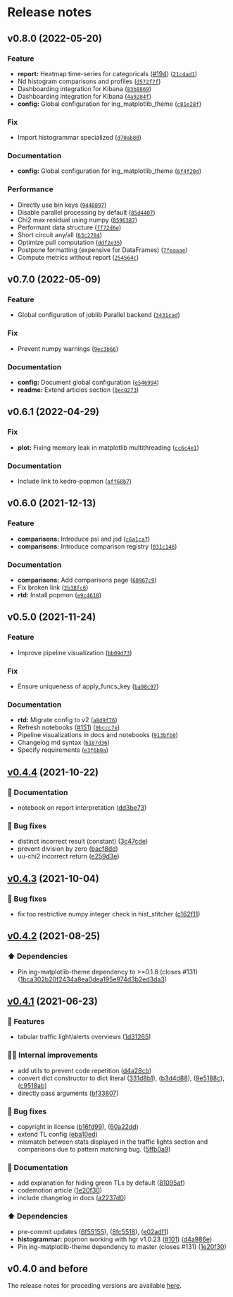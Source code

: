 # Release notes

<!--next-version-placeholder-->

## v0.8.0 (2022-05-20)
### Feature
* **report:** Heatmap time-series for categoricals ([#194](https://github.com/ing-bank/popmon/issues/194)) ([`21c4ad1`](https://github.com/ing-bank/popmon/commit/21c4ad1671b9a4b09d6982a3c496a0aeba459120))
* Nd histogram comparisons and profiles ([`d572f7f`](https://github.com/ing-bank/popmon/commit/d572f7ffa13dd4c22912d908520afb61c5f1db97))
* Dashboarding integration for Kibana ([`83b8869`](https://github.com/ing-bank/popmon/commit/83b88694daee51ff87fc3b6964e1690d1c0c7327))
* Dashboarding integration for Kibana ([`4a9284f`](https://github.com/ing-bank/popmon/commit/4a9284fc25f1c9083020d5cd82ea3b805ec4608d))
* **config:** Global configuration for ing_matplotlib_theme ([`c81e28f`](https://github.com/ing-bank/popmon/commit/c81e28fbd74d3b2497e0a94e4651be3372da58dc))

### Fix
* Import histogrammar specialized ([`d70ab80`](https://github.com/ing-bank/popmon/commit/d70ab80bfc3ee51ecd121dcc054f76941c888796))

### Documentation
* **config:** Global configuration for ing_matplotlib_theme ([`6f4f20d`](https://github.com/ing-bank/popmon/commit/6f4f20d8dc2227958500575bdb1febfd15ae3318))

### Performance
* Directly use bin keys ([`9440897`](https://github.com/ing-bank/popmon/commit/94408977eb414ab3f97b1a9ee17a807ba783b298))
* Disable parallel processing by default ([`85d4407`](https://github.com/ing-bank/popmon/commit/85d4407513d1cb8356835b638241e67bbe68da37))
* Chi2 max residual using numpy ([`8596387`](https://github.com/ing-bank/popmon/commit/85963876394561b7a4c5f03db04f5c59731f4b5d))
* Performant data structure ([`ff72d6e`](https://github.com/ing-bank/popmon/commit/ff72d6e8e8e90d0e90333399dcb2443431f89099))
* Short circuit any/all ([`63c2704`](https://github.com/ing-bank/popmon/commit/63c2704417089dec543ef585ec0e472b31f86c65))
* Optimize pull computation ([`ddf2e35`](https://github.com/ing-bank/popmon/commit/ddf2e359f5d9c417e7cd3cfcbc9c6b24cf0a4282))
* Postpone formatting (expensive for DataFrames) ([`7feaaae`](https://github.com/ing-bank/popmon/commit/7feaaae624f4f0d1f9865009af383085a902d552))
* Compute metrics without report ([`254564c`](https://github.com/ing-bank/popmon/commit/254564c918f09abd1750e8a357c615aa3c5909ac))

## v0.7.0 (2022-05-09)
### Feature
* Global configuration of joblib Parallel backend ([`3431cad`](https://github.com/ing-bank/popmon/commit/3431cad4dc2ec3e00755d08c7870f6464a65393e))

### Fix
* Prevent numpy warnings ([`9ec3b66`](https://github.com/ing-bank/popmon/commit/9ec3b66b3679435cc4a55ac8a7afb6b45e295964))

### Documentation
* **config:** Document global configuration ([`e546994`](https://github.com/ing-bank/popmon/commit/e546994eb11d020adbb4a056b7d01978926b2f4f))
* **readme:** Extend articles section ([`0ec0273`](https://github.com/ing-bank/popmon/commit/0ec0273cb920a3585b25acfc98c3d6cbcfbf7456))

## v0.6.1 (2022-04-29)
### Fix
* **plot:** Fixing memory leak in matplotlib multithreading ([`cc6c4e1`](https://github.com/ing-bank/popmon/commit/cc6c4e16a38267c3d5e80d12b986c458854ba781))

### Documentation
* Include link to kedro-popmon ([`aff68b7`](https://github.com/ing-bank/popmon/commit/aff68b72fb7cdf2872ac84d020044086263b0f76))

## v0.6.0 (2021-12-13)
### Feature
* **comparisons:** Introduce psi and jsd ([`c6a1ca7`](https://github.com/ing-bank/popmon/commit/c6a1ca74da3a4de1f69b919cce047cc0b6377589))
* **comparisons:** Introduce comparison registry ([`031c146`](https://github.com/ing-bank/popmon/commit/031c146be6ac04b6e2c1dabc17a28a7aa2b778f9))

### Documentation
* **comparisons:** Add comparisons page ([`60967c9`](https://github.com/ing-bank/popmon/commit/60967c901f16b8c3acba6d8c8976fccf859f458b))
* Fix broken link ([`2b38fc6`](https://github.com/ing-bank/popmon/commit/2b38fc6c8464a9d24dbb5bdf3108f51d8b101a3a))
* **rtd:** Install popmon ([`e9c4610`](https://github.com/ing-bank/popmon/commit/e9c46106c8004b219e6ca5ad0eed4fce7f464a6c))

## v0.5.0 (2021-11-24)
### Feature
* Improve pipeline visualization ([`bb09d73`](https://github.com/ing-bank/popmon/commit/bb09d730d275e4a97d0d7174d8a325e8c98bea44))

### Fix
* Ensure uniqueness of apply_funcs_key ([`ba98c97`](https://github.com/ing-bank/popmon/commit/ba98c973c8e27fe69ce1c3a82c4fa14abba3d818))

### Documentation
* **rtd:** Migrate config to v2 ([`a8d9f76`](https://github.com/ing-bank/popmon/commit/a8d9f76b5f999615e623dc1a5b37287a42bad841))
* Refresh notebooks ([#151](https://github.com/ing-bank/popmon/issues/151)) ([`0bccc7e`](https://github.com/ing-bank/popmon/commit/0bccc7e4e7725fee00d37b1279fb8988dacccbec))
* Pipeline visualizations in docs and notebooks ([`913bfb0`](https://github.com/ing-bank/popmon/commit/913bfb0aec607ea68567ecc71e65cfae7c86ff75))
* Changelog md syntax ([`b187d36`](https://github.com/ing-bank/popmon/commit/b187d360bc303b347826c77eb356d2d4dcc5ad38))
* Specify requirements ([`e3f6b0a`](https://github.com/ing-bank/popmon/commit/e3f6b0aa431d886c92d3324080dc7460950dabb7))

## [v0.4.4](https://github.com/ing-bank/popmon/compare/v0.4.3...v0.4.4) (2021-10-22)


### 📖 Documentation

* notebook on report interpretation ([dd3be73](https://github.com/ing-bank/popmon/commits/dd3be73b8bf8b602722104d61663ccbd2f5ac64e))


### 🐛 Bug fixes

* distinct incorrect result (constant) ([3c47cde](https://github.com/ing-bank/popmon/commits/3c47cdef37b3abeb96d75dcc343f5c3ea8d87695))
* prevent division by zero ([bacf8dd](https://github.com/ing-bank/popmon/commits/bacf8dd4581150abffb603aab201ebf85971de6a))
* uu-chi2 incorrect return ([e259d3e](https://github.com/ing-bank/popmon/commits/e259d3e7601881ca5ee8e4b36ee489b3b9d1fe32))


## [v0.4.3](https://github.com/ing-bank/popmon/compare/v0.4.2...v0.4.3) (2021-10-04)


### 🐛 Bug fixes

* fix too restrictive numpy integer check in hist_stitcher ([c162f11](https://github.com/ing-bank/popmon/commits/c162f11a68a6d8aaf82cb9fd8365f018cbc2feb6))

## [v0.4.2](https://github.com/ing-bank/popmon/compare/v0.4.1...v0.4.2) (2021-08-25)

### ⬆️ Dependencies

* Pin ing-matplotlib-theme dependency to >=0.1.8 (closes #131) ([1bca302b20f2434a8ea0dea195e974d3b2ed3da3](https://github.com/ing-bank/popmon/commit/1bca302b20f2434a8ea0dea195e974d3b2ed3da3))

## [v0.4.1](https://github.com/ing-bank/popmon/compare/v0.4.0...v0.4.1) (2021-06-23)


### 🎉 Features

* tabular traffic light/alerts overviews ([1d31265](https://github.com/ing-bank/popmon/commits/1d312653e0f2e788f4631839d201460f7e4ff562))


### 👷‍♂️ Internal improvements

* add utils to prevent code repetition ([d4a28cb](https://github.com/ing-bank/popmon/commits/d4a28cbfe6e3dcc8cf5ed1d92b1d679eb06aaab7))
* convert dict constructor to dict literal ([331d8b1](https://github.com/ing-bank/popmon/commits/331d8b17620d90fef24360232fcdf2ab84e40b92)),  ([b3d4d88](https://github.com/ing-bank/popmon/commits/b3d4d889cc4a38a4f2a0d29d87c5ec4ba417cfbf)), ([9e5188c](https://github.com/ing-bank/popmon/commits/9e5188c80dd709885311a2e041a06c86c6caa897)), ([c9518ab](https://github.com/ing-bank/popmon/commits/c9518abc1e52789193d928e336eddb38d2b5881e))
* directly pass arguments ([bf33807](https://github.com/ing-bank/popmon/commits/bf338075f4dee3c8e00e8997497e32063482b8f3))


### 🐛 Bug fixes

* copyright in license ([b16fd99](https://github.com/ing-bank/popmon/commits/b16fd993a0c4bed2ee50991ac2863e2f196c65ae)), ([60a22dd](https://github.com/ing-bank/popmon/commits/60a22dd36fa0ec9c2a6a6dc97eccb72509841f16))
* extend TL config ([eba10ed](https://github.com/ing-bank/popmon/commits/eba10edb5d784c6a7644cef999d42bad22a8d7a2))
* mismatch between stats displayed in the traffic lights section and comparisons due to pattern matching bug. ([5ffb0a9](https://github.com/ing-bank/popmon/commits/5ffb0a97e032f5500f65d01a88a93f2b60e99471))


### 📖 Documentation

* add explanation for hiding green TLs by default ([81095af](https://github.com/ing-bank/popmon/commits/81095af73b5b0157c4d6d373142a49747deda22b))
* codemotion article ([1e20f30](https://github.com/ing-bank/popmon/commits/1e20f304567afd1edac987521c8026e2146f5d17))
* include changelog in docs ([a2237d0](https://github.com/ing-bank/popmon/commits/a2237d088439ecd563fc68ad82696855bf8f6ec4))


### ⬆️ Dependencies

* pre-commit updates ([6f55155](https://github.com/ing-bank/popmon/commits/6f55155a920de83e33c6129ddd85ecaf682eff47)), ([8fc5518](https://github.com/ing-bank/popmon/commits/8fc5518c5963f6a9dfdcf5e7f8025faa69b0f983)), ([e02adf1](https://github.com/ing-bank/popmon/commits/e02adf1dab9e30815fec4150eedbb01e15a81509))
* **histogrammar:** popmon working with hgr v1.0.23 ([#101](https://github.com/ing-bank/popmon/issues/101)) ([d4a986e](https://github.com/ing-bank/popmon/commits/d4a986ed0add983721d2a60fbefc385fe2ed7ed3))
* Pin ing-matplotlib-theme dependency to master (closes #131) ([1e20f30](https://github.com/ing-bank/popmon/commit/f1ed364045d4286ab3e144034fd8cf2c1e3aef89))


## v0.4.0 and before

The release notes for preceding versions are available [here](https://github.com/ing-bank/popmon/blob/master/CHANGES.rst>).
